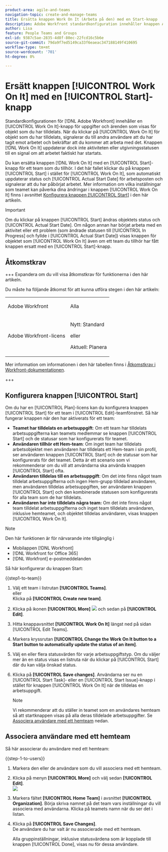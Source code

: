 ```yaml
---
product-area: agile-and-teams
navigation-topic: create-and-manage-teams
title: Ersätta knappen Work On It (Arbeta på den) med en Start-knapp
description: Adobe Workfront standardkonfiguration innehåller knappen Arbeta med för uppgifter och utgåvor som visas för objekt som du har tilldelats.
author: Lisa
feature: People Teams and Groups
exl-id: 9387c5ae-2835-4d8f-80ec-22fcd16c5b6e
source-git-commit: 79da9f7ed5149ca33f6eaeac347188149f410695
workflow-type: tm+mt
source-wordcount: '701'
ht-degree: 0%

---
```


# Ersätt knappen [!UICONTROL Work On It] med en [!UICONTROL Start]-knapp

Standardkonfigurationen för [!DNL Adobe Workfront] innehåller en [!UICONTROL Work On It]-knapp för uppgifter och ärenden som visas för objekt som du har tilldelats. När du klickar på [!UICONTROL Work On It] för objekt som du har tilldelats, signalerar du till andra användare att du har tagit emot arbetet och bekräftar att du kommer att arbeta med det. Knappen [!DNL Work On It] uppdaterar dock inte aktiviteten eller utgivningsstatusen till en signal om att arbetet faktiskt har startats.

Du kan ersätta knappen [!DNL Work On It] med en [!UICONTROL Start]-knapp för ett team som du tillhör. I det här fallet klickar du på knappen [!UICONTROL Start] i stället för [!UICONTROL Work On It], som automatiskt uppdaterar status och [!UICONTROL Actual Start Date] för arbetsposten och signalerar att du har påbörjat arbetet. Mer information om vilka inställningar som teamet kan påverka dina ändringar i knappen [!UICONTROL Work On It] finns i avsnittet [Konfigurera knappen [!UICONTROL Start]](#configure-the-uicontrol-start-button) i den här artikeln.

>[!IMPORTANT]
>
>Om du klickar på knappen [!UICONTROL Start] ändras objektets status och [!UICONTROL Actual Start Date]. Om någon annan har börjat arbeta med en aktivitet eller ett problem (som ändrade statusen till [!UICONTROL In Progress] och fyllde i [!UICONTROL Actual Start Date]) visas knappen för objektet som [!UICONTROL Work On It] även om ett team du tillhör har fått knappen ersatt med en [!UICONTROL Start]-knapp.

## Åtkomstkrav

+++ Expandera om du vill visa åtkomstkrav för funktionerna i den här artikeln.

Du måste ha följande åtkomst för att kunna utföra stegen i den här artikeln:

<table style="table-layout:auto"> 
 <col> 
 <col> 
 <tbody> 
  <tr data-mc-conditions=""> 
   <td role="rowheader"> <p>Adobe Workfront</p> </td> 
   <td>Alla</td> 
  </tr> 
  <tr> 
   <td role="rowheader">Adobe Workfront-licens</td> 
   <td>
   <p>Nytt: Standard</p>
   <p>eller</p>
   <p>Aktuell: Planera</p></td>
  </tr> 
 </tbody> 
</table>

Mer information om informationen i den här tabellen finns i [Åtkomstkrav i Workfront-dokumentationen](/help/quicksilver/administration-and-setup/add-users/access-levels-and-object-permissions/access-level-requirements-in-documentation.md).

+++

## Konfigurera knappen [!UICONTROL Start]

Om du har en [!UICONTROL Plan]-licens kan du konfigurera knappen [!UICONTROL Start] för ett team i [!UICONTROL Edit]-teamfönstret. Så här fungerar knappen när den har aktiverats för ett team:

* **Teamet har tilldelats en arbetsuppgift**: Om ett team har tilldelats arbetsuppgifterna kan teamets medlemmar se knappen [!UICONTROL Start] och de statusar som har konfigurerats för teamet.
* **Användaren tillhör ett Hem-team**: Om inget team har tilldelats arbetsobjektet men användaren har tilldelats ett Hem-team i sin profil, ser användaren knappen [!UICONTROL Start] och de statusar som har konfigurerats för det teamet. Detta är ett scenario som vi rekommenderar om du vill att användarna ska använda knappen [!UICONTROL Start] ofta.
* **Användaren tilldelas till en arbetsuppgift**: Om det inte finns något team tilldelat arbetsuppgifterna och ingen Hem-grupp tilldelad användaren, men användaren tilldelas arbetsuppgiften, ser användaren knappen [!UICONTROL Start] och den kombinerade statusen som konfigurerats för alla team som de har tilldelats.
* **Användaren har inte tilldelats några team:** Om det inte finns något team tilldelat arbetsuppgifterna och inget team tilldelats användaren, inklusive hemteamet, och objektet tilldelas användaren, visas knappen [!UICONTROL Work On It].

>[!NOTE]
>
>Den här funktionen är för närvarande inte tillgänglig i
>
>* Mobilappen [!DNL Workfront]
>* [!DNL Workfront for Office 365]
>* [!DNL Workfront] e-postmeddelanden
>

Så här konfigurerar du knappen Start:

{{step1-to-team}}

1. Välj ett team i listrutan **[!UICONTROL Teams]**.\
   eller\
   Klicka på **[!UICONTROL Create new team]**.

1. Klicka på ikonen **[!UICONTROL More]** ![](assets/more-icon.png) och sedan på **[!UICONTROL Edit]**.

1. Hitta knappavsnittet **[!UICONTROL Work On It]** längst ned på sidan [!UICONTROL Edit Teams].
1. Markera kryssrutan **[!UICONTROL Change the Work On It button to a Start button to automatically update the status of an item]**.
1. Välj en eller flera statusvärden för varje arbetsuppgiftstyp. Om du väljer mer än en status visas en listruta när du klickar på [!UICONTROL Start] där du kan välja önskad status.
1. Klicka på **[!UICONTROL Save changes]**. Användarna ser nu en [!UICONTROL Start Task]- eller en [!UICONTROL Start Issue]-knapp i stället för knappen [!UICONTROL Work On It] när de tilldelas en arbetsuppgift.

   >[!NOTE]
   >
   >Vi rekommenderar att du ställer in teamet som en användares hemteam så att startknappen visas på alla deras tilldelade arbetsuppgifter. Se [Associera användare med ett hemteam](#associate-users-with-a-home-team) nedan.

## Associera användare med ett hemteam

Så här associerar du användare med ett hemteam:

{{step-1-to-users}}

1. Markera den eller de användare som du vill associera med ett hemteam.
1. Klicka på menyn **[!UICONTROL More]** och välj sedan **[!UICONTROL Edit]**.\
   ![](assets/user-settings-nwe-350x291.png)

1. Markera fältet **[!UICONTROL Home Team]** i avsnittet **[!UICONTROL Organization]**. Börja skriva namnet på det team vars inställningar du vill associera med användarna. Klicka på teamets namn när du ser det i listan.

1. Klicka på **[!UICONTROL Save Changes]**.\
   De användare du har valt är nu associerade med ett hemteam.

   Alla gruppinställningar, inklusive statusvärdena som är kopplade till knappen [!UICONTROL Done], visas nu för dessa användare.


